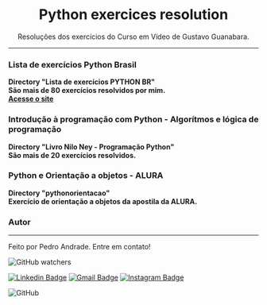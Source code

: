 <h1 align="center">Python exercices resolution</h1>
<p align="center">Resoluções dos exercícios do Curso em Vídeo de Gustavo Guanabara.</p>

---

### Lista de exercícios Python Brasil
<b>Directory "Lista de exercícios PYTHON BR"</b><br>
<b>São mais de 80 exercícios resolvidos por mim.</b><br>
<a href="https://wiki.python.org.br/ListaDeExercicios" title="Site"><b>Acesse o site</b></a></br>

### Introdução à programação com Python - Algorítmos e lógica de programação
<b>Directory "Livro Nilo Ney - Programação Python"</b><br>
<b>São mais de 20 exercícios resolvidos.</b><br>

### Python e Orientação a objetos - ALURA
<b>Directory "pythonorientacao"</b><br>
<b>Exercício de orientação a objetos da apostila da ALURA.</b><br>


### Autor
---

Feito por Pedro Andrade. Entre em contato!

<img alt="GitHub watchers" src="https://img.shields.io/github/watchers/wartrax13/exerciciospython?style=social">

[![Linkedin Badge](https://img.shields.io/badge/Pedro%20Andrade-Linkedin-blue?style=flat-square&logo=Linkedin&logoColor=white&link=https://www.linkedin.com/in/pedro-moises-andrade-dos-santos-0151a7148/)](https://www.linkedin.com/in/pedro-moises-andrade-dos-santos-0151a7148/) 
[![Gmail Badge](https://img.shields.io/badge/-pedro.moisesandrade%40gmail.com-red?style=flat-square&logo=Gmail&logoColor=white&link=mailto:pedro.moisesandrade@gmail.com)](mailto:pedro.moisesandrade@gmail.com)
[![Instagram Badge](https://img.shields.io/badge/-%40pedrotaquig-purple?style=flat-square&labelColor=8a3ab9&logo=instagram&logoColor=white&link=https://www.instagram.com/pedrotaquig/)](https://www.instagram.com/pedrotaquig/)

<img alt="GitHub" src="https://img.shields.io/github/license/wartrax13/Python-exerciciospython">
